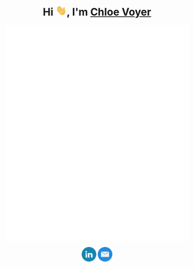 
<h1 align="center"> Hi <img width="30px" src="assets\hi.gif">, I'm <a href="https://chloevoyer.com">Chloe Voyer</h1>

<p align="center">
    <picture>
        <source media="(prefers-color-scheme: dark)" srcset="generated/overview.svg#gh-dark-mode-only">
        <img src="generated/overview.svg#gh-light-mode-only">
    </picture>
    <picture>
        <source media="(prefers-color-scheme: dark)" srcset="generated/languages.svg#gh-dark-mode-only">
        <img src="generated/languages.svg#gh-light-mode-only">
    </picture>
</p>
<p align="center">
    <a href="https://linkedin.com/in/chloe-voyer-142891164"><img src="icons/linkedin.svg" alt="LinkedIn" height="40"/></a>
    <a href="mailto:chloe.voyer@mail.mcgill.ca"><img src="icons/mailicon.svg" alt="E-Mail" height="40" /></a>
</p>